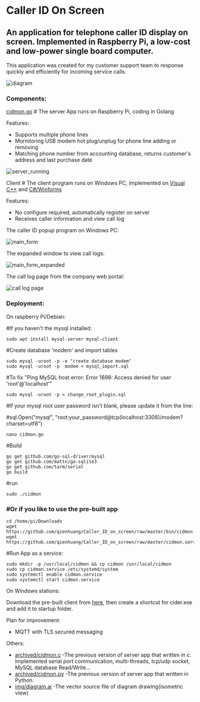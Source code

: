 # Caller ID On Screen

## An application for telephone caller ID display on screen. Implemented in Raspberry Pi, a low-cost and low-power single board computer.

This application was created for my customer support team to response quickly and efficiently for incoming service calls.

![diagram](https://github.com/qienhuang/Caller_ID_on_screen/blob/master/img/diagram.png)

### Components:

[cidmon.go](https://github.com/qienhuang/Caller_ID_on_screen/blob/master/cidmon.go)  # The server App runs on Raspberry Pi, coding in Golang

Features:

  - Supports multiple phone lines
  - Mornitoring USB modem hot plug/unplug for phone line adding or removing
  - Matching phone number from accounting database, returns customer's address and last purchase date
  
![server_running](https://github.com/qienhuang/Caller_ID_on_screen/blob/master/img/server_running.png)

Client     # The client program runs on Windows PC, implemented on [Visual C++](https://github.com/qienhuang/Caller_ID_on_screen/blob/master/client_cpp/cider/cider/ciderDlg.cpp) and [C#/Winforms](https://github.com/qienhuang/Caller_ID_on_screen/blob/master/client_cs/cider/cider/Form1.cs)

Features:
  - No configure required, automatically register on server
  - Receives caller information and view call log

The caller ID popup program on Windows PC:

![main_form](https://github.com/qienhuang/Caller_ID_on_screen/blob/master/img/main_form.png)

The expanded window to view call logs:

![main_form_expanded](https://github.com/qienhuang/Caller_ID_on_screen/blob/master/img/main_form_expanded.png)

The call log page from the company web portal:

![call log page](https://github.com/qienhuang/Caller_ID_on_screen/blob/master/img/web_calllog.png)

### Deployment:

On raspberry Pi/Debian:

#If you haven't the mysql installed:
```
sudo apt install mysql-server mysql-client
```

#Create database 'modem' and import tables
```
sudo mysql -uroot -p -e "create database modem"
sudo mysql -uroot -p  modem < mysql_import.sql
```
#To fix "Ping MySQL host error:  Error 1698: Access denied for user 'root'@'localhost'"
```
sudo mysql -uroot -p < change_root_plugin.sql
```
#If your mysql root user password isn't blank, please update it from the line:

#sql.Open("mysql", "root:your_password@tcp(localhost:3306)/modem?charset=utf8")
```
nano cidmon.go
```
#Build
```
go get github.com/go-sql-driver/mysql
go get github.com/mattn/go-sqlite3
go get github.com/tarm/serial
go build
```
#run
```
sudo ./cidmon
```

### #Or if you like to use the pre-built app
```
cd /home/pi/Downloads
wget https://github.com/qienhuang/Caller_ID_on_screen/raw/master/bin/cidmon
wget https://github.com/qienhuang/Caller_ID_on_screen/raw/master/cidmon.service
```

#Run App as a service:
```
sudo mkdir -p /usr/local/cidmon && cp cidmon /usr/local/cidmon
sudo cp cidmon.service /etc/systemd/system
sudo systemctl enable cidmon.service
sudo systemctl start cidmon.service
```

On Windows stations:

Download the pre-built client from [here](https://github.com/qienhuang/Caller_ID_on_screen/raw/master/bin/cider.exe), then create a shortcut for cider.exe and add it to startup folder.

Plan for improvement:
 - MQTT with TLS secured messaging

Others:

- [archived/cidmon.c](https://github.com/qienhuang/Caller_ID_on_screen/blob/master/archived/cidmon.c)  -The previous version of server app that written in c. Implemented serial port communication, multi-threads, tcp/udp socket, MySQL database Read/Write...
- [archived/cidmon.py](https://github.com/qienhuang/Caller_ID_on_screen/blob/master/archived/cidmon.py)  -The previous version of server app that written in Python.
- [img/diagram.ai](https://github.com/qienhuang/Caller_ID_on_screen/blob/master/img/diagram.ai)    -The vector source file of diagram drawing(isometric view)
